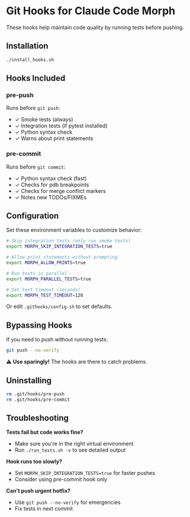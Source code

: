 # Git Hooks for Claude Code Morph

These hooks help maintain code quality by running tests before pushing.

## Installation

```bash
./install_hooks.sh
```

## Hooks Included

### pre-push
Runs before `git push`:
- ✓ Smoke tests (always)
- ✓ Integration tests (if pytest installed)
- ✓ Python syntax check
- ✓ Warns about print statements

### pre-commit
Runs before `git commit`:
- ✓ Python syntax check (fast)
- ✓ Checks for pdb breakpoints
- ✓ Checks for merge conflict markers
- ✓ Notes new TODOs/FIXMEs

## Configuration

Set these environment variables to customize behavior:

```bash
# Skip integration tests (only run smoke tests)
export MORPH_SKIP_INTEGRATION_TESTS=true

# Allow print statements without prompting
export MORPH_ALLOW_PRINTS=true

# Run tests in parallel
export MORPH_PARALLEL_TESTS=true

# Set test timeout (seconds)
export MORPH_TEST_TIMEOUT=120
```

Or edit `.githooks/config.sh` to set defaults.

## Bypassing Hooks

If you need to push without running tests:

```bash
git push --no-verify
```

⚠️ **Use sparingly!** The hooks are there to catch problems.

## Uninstalling

```bash
rm .git/hooks/pre-push
rm .git/hooks/pre-commit
```

## Troubleshooting

**Tests fail but code works fine?**
- Make sure you're in the right virtual environment
- Run `./run_tests.sh -v` to see detailed output

**Hook runs too slowly?**
- Set `MORPH_SKIP_INTEGRATION_TESTS=true` for faster pushes
- Consider using pre-commit hook only

**Can't push urgent hotfix?**
- Use `git push --no-verify` for emergencies
- Fix tests in next commit